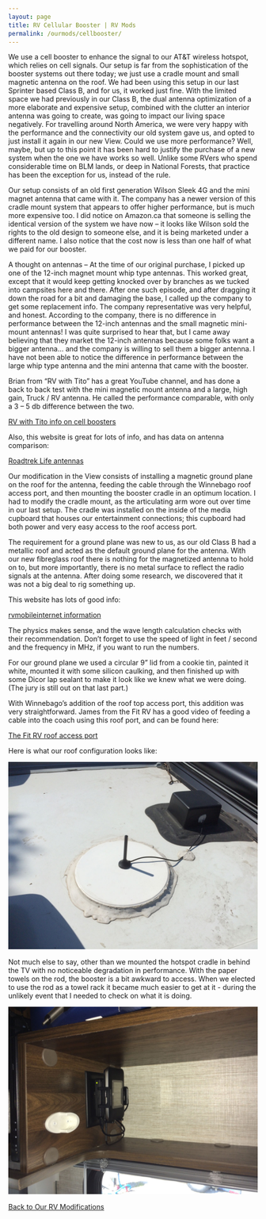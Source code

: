 ```yaml
---
layout: page
title: RV Cellular Booster | RV Mods
permalink: /ourmods/cellbooster/
---
```


We use a cell booster to enhance the signal to our AT&T wireless hotspot, which relies on cell signals.  Our setup is far from the sophistication of the booster systems out there today; we just use a cradle mount and small magnetic antenna on the roof.  We had been using this setup in our last Sprinter based Class B, and for us, it worked just fine.  With the limited space we had previously in our Class B, the dual antenna optimization of a more elaborate and expensive setup, combined with the clutter an interior antenna was going to create, was going to impact our living space negatively.  For travelling around North America, we were very happy with the performance and the connectivity our old system gave us, and opted to just install it again in our new View.  Could we use more performance?  Well, maybe, but up to this point it has been hard to justify the purchase of a new system when the one we have works so well.  Unlike some RVers who spend considerable time on BLM lands, or deep in National Forests, that practice has been the exception for us, instead of the rule.

Our setup consists of an old first generation Wilson Sleek 4G and the mini magnet antenna that came with it.  The company has a newer version of this cradle mount system that appears to offer higher performance, but is much more expensive too.  I did notice on Amazon.ca that someone is selling the identical version of the system we have now – it looks like Wilson sold the rights to the old design to someone else, and it is being marketed under a different name.  I also notice that the cost now is less than one half of what we paid for our booster.

A thought on antennas – At the time of our original purchase, I picked up one of the 12-inch magnet mount whip type antennas.  This worked great, except that it would keep getting knocked over by branches as we tucked into campsites here and there.  After one such episode, and after dragging it down the road for a bit and damaging the base, I called up the company to get some replacement info.  The company representative was very helpful, and honest.  According to the company, there is no difference in performance between the 12-inch antennas and the small magnetic mini-mount antennas!  I was quite surprised to hear that, but I came away believing that they market the 12-inch antennas because some folks want a bigger antenna... and the company is willing to sell them a bigger antenna.  I have not been able to notice the difference in performance between the large whip type antenna and the mini antenna that came with the booster.

Brian from “RV with Tito” has a great YouTube channel, and has done a back to back test with the mini magnetic mount antenna and a large, high gain, Truck / RV antenna.  He called the performance comparable, with only a 3 – 5 db difference between the two.

<a href = "https://www.youtube.com/watch?v=eQL4lU9DjZw " target="_blank">RV with Tito info on cell boosters </a>

Also, this website is great for lots of info, and has data on antenna comparison:

<a href = "http://roadtreklife.blogspot.com/2017/01/weboost-drive-4g-x-cell-booster.html#more " target="_blank">Roadtrek Life antennas </a>

Our modification in the View consists of installing a magnetic ground plane on the roof for the antenna, feeding the cable through the Winnebago roof access port, and then mounting the booster cradle in an optimum location.  I had to modify the cradle mount, as the articulating arm wore out over time in our last setup.  The cradle was installed on the inside of the media cupboard that houses our entertainment connections; this cupboard had both power and very easy access to the roof access port.

The requirement for a ground plane was new to us, as our old Class B had a metallic roof and acted as the default ground plane for the antenna.  With our new fibreglass roof there is nothing for the magnetized antenna to hold on to, but more importantly, there is no metal surface to reflect the radio signals at the antenna.  After doing some research, we discovered that it was not a big deal to rig something up.

This website has lots of good info:

<a href = "https://www.rvmobileinternet.com/guides/ground-planes-for-rv-use-of-mobile-cellular-boosters/ " target="_blank">rvmobileinternet information </a>

The physics makes sense, and the wave length calculation checks with their recommendation.  Don’t forget to use the speed of light in feet / second and the frequency in MHz, if you want to run the numbers.

For our ground plane we used a circular 9” lid from a cookie tin, painted it white, mounted it with some silicon caulking, and then finished up with some Dicor lap sealant to make it look like we knew what we were doing.  (The jury is still out on that last part.)

With Winnebago’s addition of the roof top access port, this addition was very straightforward.  James from the Fit RV has a good video of feeding a cable into the coach using this roof port, and can be found here:

<a href = "https://www.thefitrv.com/rv-tips/tips-for-using-winnebagos-new-roof-port/ " target="_blank">The Fit RV roof access port </a>

Here is what our roof configuration looks like:

<img src="/assets/cellbooster1web.jpg"/>

Not much else to say, other than we mounted the hotspot cradle in behind the TV with no noticeable degradation in performance.  With the paper towels on the rod, the booster is a bit awkward to access.  When we elected to use the rod as a towel rack it became much easier to get at it - during the unlikely event that I needed to check on what it is doing.

<img src="/assets/cellbooster2web.jpg"/>

<br>

[Back to Our RV Modifications](/ourmods/)
